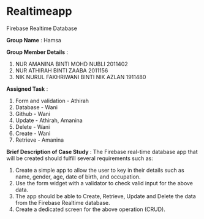 # Realtimeapp
Firebase Realtime Database

**Group Name** : Hamsa

**Group Member Details** :

1. NUR AMANINA BINTI MOHD NUBLI 2011402
2. NUR ATHIRAH BINTI ZAABA 2011156
3. NIK NURUL FAKHRIWANI BINTI NIK AZLAN 1911480

**Assigned Task** :
1. Form and validation - Athirah
2. Database - Wani
3. Github - Wani
4. Update - Athirah, Amanina
5. Delete - Wani
6. Create - Wani
7. Retrieve - Amanina

**Brief Description of Case Study** : 
The Firebase real-time database app that will be created should fulfill several requirements such as:

1. Create a simple app to allow the user to key in their details 
such as name, gender, age, date of birth, and occupation.
2. Use the form widget with a validator to check valid input for the 
above data.
3. The app should be able to Create, Retrieve, Update and 
Delete the data from the Firebase Realtime database.
4. Create a dedicated screen for the above operation 
(CRUD).
